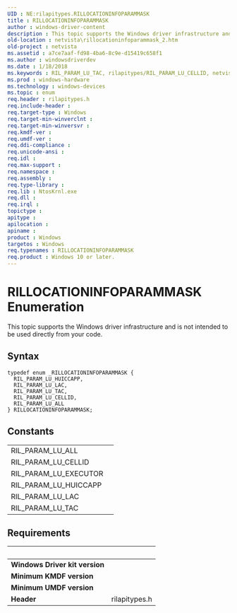 ```yaml
---
UID : NE:rilapitypes.RILLOCATIONINFOPARAMMASK
title : RILLOCATIONINFOPARAMMASK
author : windows-driver-content
description : This topic supports the Windows driver infrastructure and is not intended to be used directly from your code.
old-location : netvista\rillocationinfoparammask_2.htm
old-project : netvista
ms.assetid : a7ce7aaf-fd98-4ba6-8c9e-d15419c658f1
ms.author : windowsdriverdev
ms.date : 1/18/2018
ms.keywords : RIL_PARAM_LU_TAC, rilapitypes/RIL_PARAM_LU_CELLID, netvista.rillocationinfoparammask_2, RIL_PARAM_LU_ALL, rilapitypes/RILLOCATIONINFOPARAMMASK, RILLOCATIONINFOPARAMMASK enumeration [Network Drivers Starting with Windows Vista], RIL_PARAM_LU_CELLID, rilapitypes/RIL_PARAM_LU_ALL, rilapitypes/RIL_PARAM_LU_TAC, RILLOCATIONINFOPARAMMASK, rilapitypes/RIL_PARAM_LU_HUICCAPP, rilapitypes/RIL_PARAM_LU_LAC, RIL_PARAM_LU_LAC, RIL_PARAM_LU_HUICCAPP
ms.prod : windows-hardware
ms.technology : windows-devices
ms.topic : enum
req.header : rilapitypes.h
req.include-header : 
req.target-type : Windows
req.target-min-winverclnt : 
req.target-min-winversvr : 
req.kmdf-ver : 
req.umdf-ver : 
req.ddi-compliance : 
req.unicode-ansi : 
req.idl : 
req.max-support : 
req.namespace : 
req.assembly : 
req.type-library : 
req.lib : NtosKrnl.exe
req.dll : 
req.irql : 
topictype : 
apitype : 
apilocation : 
apiname : 
product : Windows
targetos : Windows
req.typenames : RILLOCATIONINFOPARAMMASK
req.product : Windows 10 or later.
---
```


# RILLOCATIONINFOPARAMMASK Enumeration
This topic supports the Windows driver infrastructure and is not intended to be used directly from your code.

## Syntax
````
typedef enum _RILLOCATIONINFOPARAMMASK { 
  RIL_PARAM_LU_HUICCAPP,
  RIL_PARAM_LU_LAC,
  RIL_PARAM_LU_TAC,
  RIL_PARAM_LU_CELLID,
  RIL_PARAM_LU_ALL
} RILLOCATIONINFOPARAMMASK;
````

## Constants

<table>

<tr>
<td>RIL_PARAM_LU_ALL</td>
<td></td>
</tr>

<tr>
<td>RIL_PARAM_LU_CELLID</td>
<td></td>
</tr>

<tr>
<td>RIL_PARAM_LU_EXECUTOR</td>
<td></td>
</tr>

<tr>
<td>RIL_PARAM_LU_HUICCAPP</td>
<td></td>
</tr>

<tr>
<td>RIL_PARAM_LU_LAC</td>
<td></td>
</tr>

<tr>
<td>RIL_PARAM_LU_TAC</td>
<td></td>
</tr>
</table>


## Requirements
| &nbsp; | &nbsp; |
| ---- |:---- |
| **Windows Driver kit version** |  |
| **Minimum KMDF version** |  |
| **Minimum UMDF version** |  |
| **Header** | rilapitypes.h |
